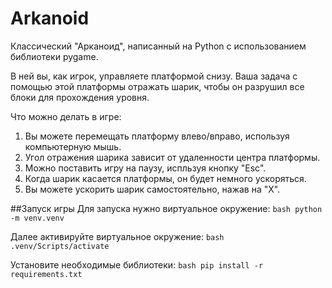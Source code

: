# Arkanoid

Классический "Арканоид", написанный на Python с использованием библиотеки pygame.

В ней вы, как игрок, управляете платформой снизу. Ваша задача с помощью этой платформы отражать шарик, чтобы он разрушил все блоки для прохождения уровня.

Что можно делать в игре:
1. Вы можете перемещать платформу влево/вправо, используя компьютерную мышь.
2. Угол отражения шарика зависит от удаленности центра платформы.
3. Можно поставить игру на паузу, испльзуя кнопку "Esc".
4. Когда шарик касается платформы, он будет немного ускоряться.
5. Вы можете ускорить шарик самостоятельно, нажав на "Х".

##Запуск игры
Для запуска нужно виртуальное окружение:
    ```bash
    python -m venv.venv
    ```

Далее активируйте виртуальное окружение:
    ```bash
    .venv/Scripts/activate
    ```

Установите необходимые библиотеки:
    ```bash
    pip install -r requirements.txt
    ```
